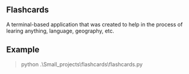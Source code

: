 ## Flashcards
A terminal-based application that was created to help in the process of learing anything, language, geography, etc.

## Example
> python .\Small_projects\flashcards\flashcards.py 
